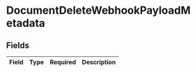 # DocumentDeleteWebhookPayloadMetadata


## Fields

| Field       | Type        | Required    | Description |
| ----------- | ----------- | ----------- | ----------- |